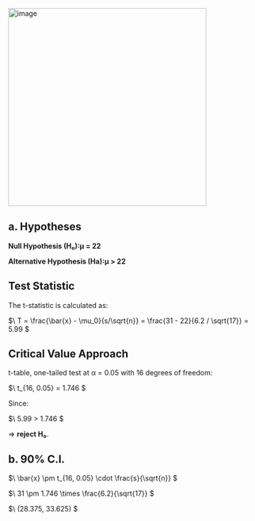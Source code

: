 <img width="400" alt="image" src="https://github.com/user-attachments/assets/4ff596ae-81e8-4e72-9488-a6a270318872" />


## a. Hypotheses
**Null Hypothesis (H₀):μ = 22**  


**Alternative Hypothesis (Ha):μ > 22**  


## Test Statistic
The t-statistic is calculated as:

$\ T = \frac{\bar{x} - \mu_0}{s/\sqrt{n}} = \frac{31 - 22}{6.2 / \sqrt{17}} = 5.99 \$

## Critical Value Approach
t-table, one-tailed test at α = 0.05 with 16 degrees of freedom:

$\ t_{16, 0.05} = 1.746 \$

Since:

$\ 5.99 > 1.746 \$

=> **reject H₀**.  
##  

## b. 90% C.I.

$\ \bar{x} \pm t_{16, 0.05} \cdot \frac{s}{\sqrt{n}} \$


$\ 31 \pm 1.746 \times \frac{6.2}{\sqrt{17}} \$


$\ (28.375, 33.625) \$
